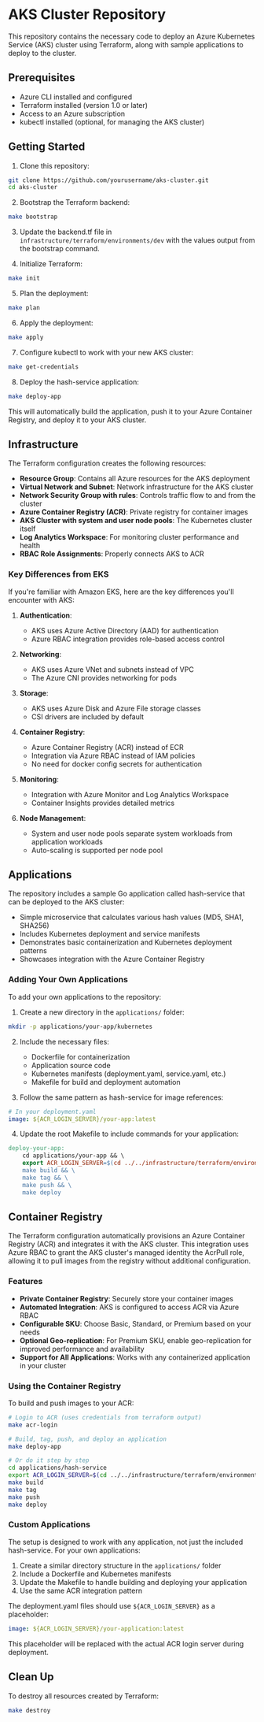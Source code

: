 # AKS Cluster Repository

This repository contains the necessary code to deploy an Azure Kubernetes Service (AKS) cluster using Terraform, along with sample applications to deploy to the cluster.

## Prerequisites

- Azure CLI installed and configured
- Terraform installed (version 1.0 or later)
- Access to an Azure subscription
- kubectl installed (optional, for managing the AKS cluster)

## Getting Started

1. Clone this repository:
```bash
git clone https://github.com/yourusername/aks-cluster.git
cd aks-cluster
```

2. Bootstrap the Terraform backend:
```bash
make bootstrap
```

3. Update the backend.tf file in `infrastructure/terraform/environments/dev` with the values output from the bootstrap command.

4. Initialize Terraform:
```bash
make init
```

5. Plan the deployment:
```bash
make plan
```

6. Apply the deployment:
```bash
make apply
```

7. Configure kubectl to work with your new AKS cluster:
```bash
make get-credentials
```

8. Deploy the hash-service application:
```bash
make deploy-app
```

This will automatically build the application, push it to your Azure Container Registry, and deploy it to your AKS cluster.

## Infrastructure

The Terraform configuration creates the following resources:

- **Resource Group**: Contains all Azure resources for the AKS deployment
- **Virtual Network and Subnet**: Network infrastructure for the AKS cluster
- **Network Security Group with rules**: Controls traffic flow to and from the cluster
- **Azure Container Registry (ACR)**: Private registry for container images
- **AKS Cluster with system and user node pools**: The Kubernetes cluster itself
- **Log Analytics Workspace**: For monitoring cluster performance and health
- **RBAC Role Assignments**: Properly connects AKS to ACR

### Key Differences from EKS

If you're familiar with Amazon EKS, here are the key differences you'll encounter with AKS:

1. **Authentication**:
   - AKS uses Azure Active Directory (AAD) for authentication
   - Azure RBAC integration provides role-based access control

2. **Networking**:
   - AKS uses Azure VNet and subnets instead of VPC
   - The Azure CNI provides networking for pods

3. **Storage**:
   - AKS uses Azure Disk and Azure File storage classes
   - CSI drivers are included by default

4. **Container Registry**:
   - Azure Container Registry (ACR) instead of ECR
   - Integration via Azure RBAC instead of IAM policies
   - No need for docker config secrets for authentication

5. **Monitoring**:
   - Integration with Azure Monitor and Log Analytics Workspace
   - Container Insights provides detailed metrics

6. **Node Management**:
   - System and user node pools separate system workloads from application workloads
   - Auto-scaling is supported per node pool

## Applications

The repository includes a sample Go application called hash-service that can be deployed to the AKS cluster:

- Simple microservice that calculates various hash values (MD5, SHA1, SHA256)
- Includes Kubernetes deployment and service manifests
- Demonstrates basic containerization and Kubernetes deployment patterns
- Showcases integration with the Azure Container Registry

### Adding Your Own Applications

To add your own applications to the repository:

1. Create a new directory in the `applications/` folder:
```bash
mkdir -p applications/your-app/kubernetes
```

2. Include the necessary files:
   - Dockerfile for containerization
   - Application source code
   - Kubernetes manifests (deployment.yaml, service.yaml, etc.)
   - Makefile for build and deployment automation

3. Follow the same pattern as hash-service for image references:
```yaml
# In your deployment.yaml
image: ${ACR_LOGIN_SERVER}/your-app:latest
```

4. Update the root Makefile to include commands for your application:
```makefile
deploy-your-app:
	cd applications/your-app && \
	export ACR_LOGIN_SERVER=$(cd ../../infrastructure/terraform/environments/$(ENV) && terraform output -raw acr_login_server) && \
	make build && \
	make tag && \
	make push && \
	make deploy
```

## Container Registry

The Terraform configuration automatically provisions an Azure Container Registry (ACR) and integrates it with the AKS cluster. This integration uses Azure RBAC to grant the AKS cluster's managed identity the AcrPull role, allowing it to pull images from the registry without additional configuration.

### Features

- **Private Container Registry**: Securely store your container images
- **Automated Integration**: AKS is configured to access ACR via Azure RBAC
- **Configurable SKU**: Choose Basic, Standard, or Premium based on your needs
- **Optional Geo-replication**: For Premium SKU, enable geo-replication for improved performance and availability
- **Support for All Applications**: Works with any containerized application in your cluster

### Using the Container Registry

To build and push images to your ACR:

```bash
# Login to ACR (uses credentials from terraform output)
make acr-login

# Build, tag, push, and deploy an application
make deploy-app

# Or do it step by step
cd applications/hash-service
export ACR_LOGIN_SERVER=$(cd ../../infrastructure/terraform/environments/dev && terraform output -raw acr_login_server)
make build
make tag
make push
make deploy
```

### Custom Applications

The setup is designed to work with any application, not just the included hash-service. For your own applications:

1. Create a similar directory structure in the `applications/` folder
2. Include a Dockerfile and Kubernetes manifests
3. Update the Makefile to handle building and deploying your application
4. Use the same ACR integration pattern

The deployment.yaml files should use `${ACR_LOGIN_SERVER}` as a placeholder:

```yaml
image: ${ACR_LOGIN_SERVER}/your-application:latest
```

This placeholder will be replaced with the actual ACR login server during deployment.

## Clean Up

To destroy all resources created by Terraform:

```bash
make destroy
```
